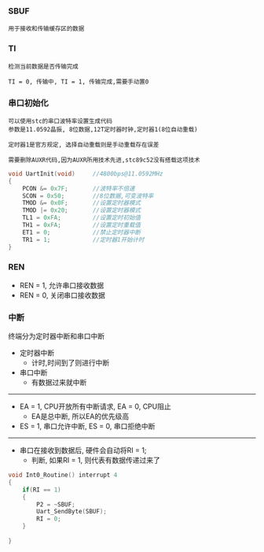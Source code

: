 ### SBUF
    用于接收和传输缓存区的数据
### TI
    检测当前数据是否传输完成
    
    TI = 0, 传输中, TI = 1, 传输完成,需要手动置0
### 串口初始化
    可以使用stc的串口波特率设置生成代码
    参数是11.0592晶振, 8位数据,12T定时器时钟,定时器1(8位自动重载)

    定时器1是官方规定, 选择自动重载则是手动重载存在误差

    需要删除AUXR代码,因为AUXR所用技术先进,stc89c52没有搭载这项技术
```c
void UartInit(void)		//4800bps@11.0592MHz
{
	PCON &= 0x7F;		//波特率不倍速
	SCON = 0x50;		//8位数据,可变波特率
	TMOD &= 0x0F;		//设置定时器模式
	TMOD |= 0x20;		//设置定时器模式
	TL1 = 0xFA;			//设置定时初始值
	TH1 = 0xFA;			//设置定时重载值
	ET1 = 0;			//禁止定时器中断
	TR1 = 1;			//定时器1开始计时
}
```
### REN
- REN = 1, 允许串口接收数据
- REN = 0, 关闭串口接收数据

### 中断
终端分为定时器中断和串口中断
- 定时器中断
  - 计时,时间到了则进行中断
- 串口中断
  - 有数据过来就中断
---
- EA = 1, CPU开放所有中断请求, EA = 0, CPU阻止
  - EA是总中断, 所以EA的优先级高
- ES = 1, 串口允许中断, ES = 0, 串口拒绝中断
---
- 串口在接收到数据后, 硬件会自动将RI = 1;
  - 判断, 如果RI = 1, 则代表有数据传递过来了
```c
void Int0_Routine() interrupt 4
{
	if(RI == 1)
	{
		P2 = ~SBUF;
		Uart_SendByte(SBUF);
		RI = 0;
	}
	
}
```
